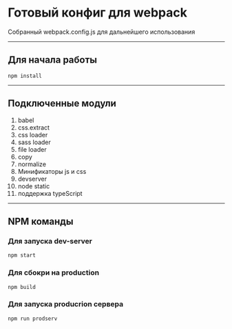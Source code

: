 # Готовый конфиг для webpack  
Собранный webpack.config.js для дальнейшего использования  
___
## Для начала работы  
`npm install`  
___
## Подключенные модули  
1. babel
2. css.extract
3. css loader
4. sass loader
5. file loader  
6. copy  
7. normalize  
8. Минификаторы js и css
9. devserver
10. node static  
11. поддержка typeScript
___
## NPM команды  
### Для запуска dev-server  
`npm start`  
### Для сбокри на production  
`npm build`
### Для запуска producrion сервера  
`npm run prodserv`

